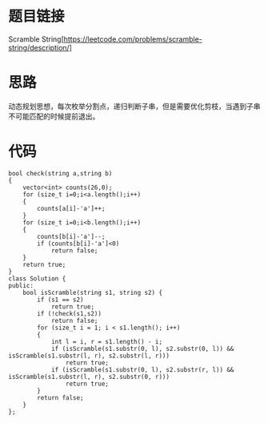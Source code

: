 ﻿# 题目链接
Scramble String[https://leetcode.com/problems/scramble-string/description/]

# 思路
动态规划思想，每次枚举分割点，递归判断子串，但是需要优化剪枝，当遇到子串不可能匹配的时候提前退出。

# 代码
	bool check(string a,string b)
	{
	    vector<int> counts(26,0);
	    for (size_t i=0;i<a.length();i++)
	    {
	        counts[a[i]-'a']++;
	    }
	    for (size_t i=0;i<b.length();i++)
	    {
	        counts[b[i]-'a']--;
	        if (counts[b[i]-'a']<0)
	            return false;
	    }
	    return true;
	}
	class Solution {
	public:
		bool isScramble(string s1, string s2) {
			if (s1 == s2)
				return true;
	        if (!check(s1,s2))
	            return false;
			for (size_t i = 1; i < s1.length(); i++)
			{
				int l = i, r = s1.length() - i;
				if (isScramble(s1.substr(0, l), s2.substr(0, l)) && isScramble(s1.substr(l, r), s2.substr(l, r)))
					return true;
				if (isScramble(s1.substr(0, l), s2.substr(r, l)) && isScramble(s1.substr(l, r), s2.substr(0, r)))
					return true;
			}
			return false;
		}
	};